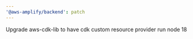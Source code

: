 ```yaml
---
'@aws-amplify/backend': patch
---
```


Upgrade aws-cdk-lib to have cdk custom resource provider run node 18
